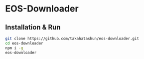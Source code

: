 # EOS-Downloader

## Installation & Run
```sh
git clone https://github.com/takahatashun/eos-downloader.git
cd eos-downloader
npm i -g
eos-downloader
```